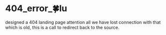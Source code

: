 # 404_error_🍀lu
 designed a 404 landing page 
 attention all we have lost connection with that which is old, 
 this is a call to redirect back to the source.
